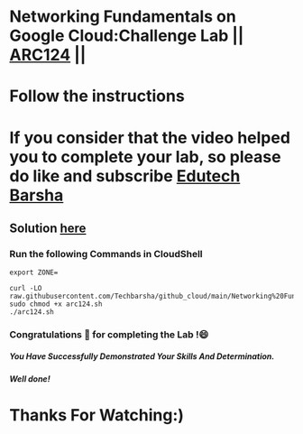 # Networking Fundamentals on Google Cloud:Challenge Lab || [ARC124](https://www.cloudskillsboost.google/focuses/3632?parent=catalog) ||
# Follow the instructions

# If you consider that the video helped you to complete your lab, so please do like and subscribe [Edutech Barsha](https://www.youtube.com/@edutechbarsha)
## Solution [here](https://youtu.be/2MtpsN8tRvo)

### Run the following Commands in CloudShell

```
export ZONE=

curl -LO raw.githubusercontent.com/Techbarsha/github_cloud/main/Networking%20Fundamentals%20on%20Google%20Cloud%3A%20Challenge%20Lab/arc124.sh
sudo chmod +x arc124.sh
./arc124.sh
```

### Congratulations 🎉 for completing the Lab !😄

##### *You Have Successfully Demonstrated Your Skills And Determination.*

#### *Well done!*

# Thanks For Watching:)

